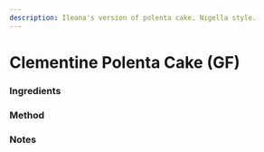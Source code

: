 ```yaml
---
description: Ileana's version of polenta cake. Nigella style.
---
```


# Clementine Polenta Cake \(GF\)

### Ingredients



### Method

### Notes

